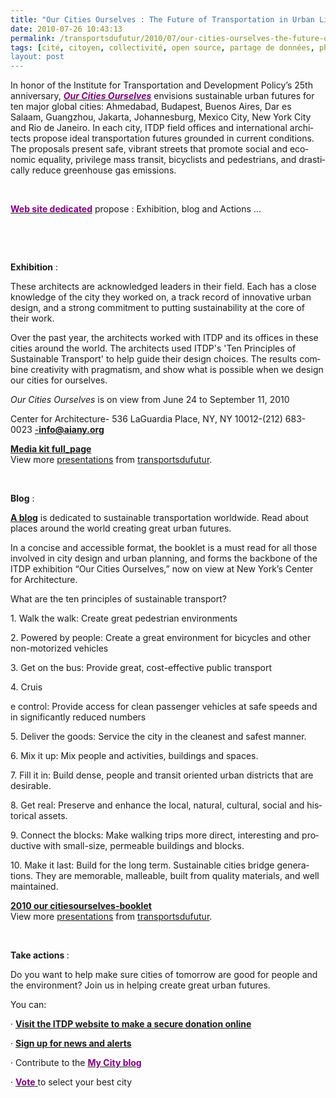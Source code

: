 ```yaml
---
title: "Our Cities Ourselves : The Future of Transportation in Urban Life"
date: 2010-07-26 10:43:13
permalink: /transportsdufutur/2010/07/our-cities-ourselves-the-future-of-transportation-in-urban-life.html
tags: [cité, citoyen, collectivité, open source, partage de données, philanthropie, Plateforme d'idées]
layout: post
---
```


<p class="MsoNormal"><span lang="EN">In honor of the Institute for Transportation and Development Policy’s 25th anniversary, <em><strong><span><a href="http://cfa.aiany.org/index.php?section=exhibitions&expid=119"><span><font color="#800080">Our Cities Ourselves</font></span></a></span></strong></em> envisions sustainable urban futures for ten major global cities: Ahmedabad, Budapest, Buenos Aires, Dar es Salaam, Guangzhou, Jakarta, Johannesburg, Mexico City, New York City and Rio de Janeiro. In each city, ITDP field offices and international architects propose ideal transportation futures grounded in current conditions. The proposals present safe, vibrant streets that promote social and economic equality, privilege mass transit, bicyclists and pedestrians, and drastically reduce greenhouse gas emissions.</span><span lang="EN-GB"></span></p> <p class="MsoNormal"><span lang="EN-GB"> </span></p> <p class="MsoNormal"><strong><span lang="EN-GB"><a href="http://www.ourcitiesourselves.org/"><font color="#800080">Web site dedicated</font></a></span></strong><span lang="EN-GB"> propose : Exhibition, blog and Actions ...</span></p> <p class="MsoNormal"><span lang="EN-GB"></span> </p> <p class="MsoNormal"><span lang="EN-GB"> </span></p>  <!--more-->  <p class="MsoNormal"><span lang="EN-GB"> </span></p> <p class="MsoNormal"><strong><span lang="EN-GB">Exhibition</span></strong><span lang="EN-GB"> : </span></p> <p class="MsoNormal"><span lang="EN-GB">These architects are acknowledged leaders in their field. Each has a close knowledge of the city they worked on, a track record of innovative urban design, and a strong commitment to putting sustainability at the core of their work.</span></p> <p class="MsoNormal"><span lang="EN-GB">Over the past year, the architects worked with ITDP and its offices in these cities around the world. The architects used ITDP's 'Ten Principles of Sustainable Transport' to help guide their design choices. The results combine creativity with pragmatism, and show what is possible when we design our cities for ourselves.</span></p> <p class="MsoNormal"><em><span lang="EN-GB">Our Cities Ourselves</span></em><span lang="EN-GB"> is on view from June 24 to </span><span lang="EN-GB">September 11, 2010</span><span lang="EN-GB"></span></p> <p class="MsoNormal"><span lang="EN-GB">Center for Architecture- 536 LaGuardia Place, NY, NY 10012-(212) 683-0023 <a href="mailto:-info@aiany.org">-<strong>info@aiany.org</strong></a></span></p> <div id="__ss_4837197"><strong><a href="http://www.slideshare.net/transportsdufutur/media-kit-fullpage" title="Media kit full_page">Media kit full_page</a></strong>   <div>View more <a href="http://www.slideshare.net/">presentations</a> from <a href="http://www.slideshare.net/transportsdufutur">transportsdufutur</a>.</div></div> <p class="MsoNormal"><span lang="EN-GB"></span> </p> <p class="MsoNormal"><strong><span lang="EN-GB">Blog</span></strong><span lang="EN-GB"> : </span></p> <p class="MsoNormal"><span lang="EN-GB"><strong><a href="http://www.ourcitiesourselves.org/index.php/my_city/detail/our_cities_ourselves_opening/" target="_blank">A blog</a></strong> is dedicated to sustainable transportation worldwide. Read about places around the world creating great urban futures.</span></p> <p class="MsoNormal"><span lang="EN-GB">In a concise and accessible format, the booklet is a must read for all those involved in city design and urban planning, and forms the backbone of the ITDP exhibition “Our Cities Ourselves,” now on view at New York’s Center for Architecture. </span></p> <p class="MsoNormal"><span lang="EN-GB">What are the ten principles of sustainable transport?</span></p> <p class="MsoNormal"><span lang="EN-GB">1. Walk the walk: Create great pedestrian environments</span></p> <p class="MsoNormal"><span lang="EN-GB">2. Powered by people: Create a great environment for bicycles and other non-motorized vehicles</span></p> <p class="MsoNormal"><span lang="EN-GB">3. Get on the bus: Provide great, cost-effective public transport</span></p> <p class="MsoNormal"><span lang="EN-GB">4. Cruis

e control: Provide access for clean passenger vehicles at safe speeds and in significantly reduced numbers</span></p> <p class="MsoNormal"><span lang="EN-GB">5. Deliver the goods: Service the city in the cleanest and safest manner.</span></p> <p class="MsoNormal"><span lang="EN-GB">6. Mix it up: Mix people and activities, buildings and spaces.</span></p> <p class="MsoNormal"><span lang="EN-GB">7. Fill it in: Build dense, people and transit oriented urban districts that are desirable. </span></p> <p class="MsoNormal"><span lang="EN-GB">8. Get real: Preserve and enhance the local, natural, cultural, social and historical assets. </span></p> <p class="MsoNormal"><span lang="EN-GB">9. Connect the blocks: Make walking trips more direct, interesting and productive with small-size, permeable buildings and blocks.</span></p> <p class="MsoNormal"><span lang="EN-GB">10. Make it last: Build for the long term. Sustainable cities bridge generations. They are memorable, malleable, built from quality materials, and well maintained.</span></p> <div id="__ss_4837206"><strong><a href="http://www.slideshare.net/transportsdufutur/2010-our-citiesourselvesbooklet" title="2010 our citiesourselves-booklet">2010 our citiesourselves-booklet</a></strong>   <div>View more <a href="http://www.slideshare.net/">presentations</a> from <a href="http://www.slideshare.net/transportsdufutur">transportsdufutur</a>.</div></div> <p class="MsoNormal"> </p> <p class="MsoNormal"><strong><span lang="EN-GB">Take actions </span></strong><span lang="EN-GB">: </span></p> <p class="MsoNormal"><span lang="EN-GB">Do you want to help make sure cities of tomorrow are good for people and the environment? Join us in helping create great urban futures.</span></p> <p class="MsoNormal"><span lang="EN-GB">You can:</span></p> <p class="MsoNormal"><span lang="EN-GB"><span>·<span> </span></span></span><span dir="ltr"><strong><span><a href="http://www.itdp.org/donate"><span lang="EN-GB">Visit the ITDP website to make a secure donation online</span></a></span></strong></span><strong><span lang="EN-GB"></span></strong></p> <p class="MsoNormal"><span lang="EN-GB"><span>·<span> </span></span></span><span dir="ltr"><strong><span><a href="http://www.ourcitiesourselves.org/index.php/take_action/mailing_list/"><span lang="EN-GB">Sign up for news and alerts</span></a></span></strong></span><strong><span lang="EN-GB"></span></strong></p> <p class="MsoNormal"><span lang="EN-GB"><span>·<span> </span></span></span><span dir="ltr"><span lang="EN-GB">Contribute to the </span></span><strong><span><a href="http://www.ourcitiesourselves.org/index.php/my_city/"><span lang="EN-GB"><font color="#800080">My City blog</font></span></a></span></strong><span lang="EN-GB"></span></p> <p class="MsoNormal"><span lang="EN-GB"><span>·<span> </span></span></span><span dir="ltr"><strong><span lang="EN-GB"><a href="http://www.ourcitiesourselves.org/index.php/take_action/poll/"><font color="#800080">Vote<span style="font-weight: normal"> </span></font></a></span></strong></span><span lang="EN-GB">to select your best city</span></p>
